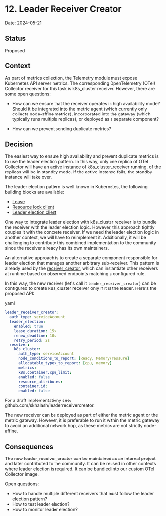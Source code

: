 # 12. Leader Receiver Creator

Date: 2024-05-21

## Status

Proposed

## Context

As part of metrics collection, the Telemetry module must expose Kubernetes API server metrics. The corresponding OpenTelemetry (OTel) Collector receiver for this task is k8s_cluster receiver. However, there are some open questions:

* How can we ensure that the receiver operates in high availability mode? Should it be integrated into the metric agent (which currently only collects node-affine metrics), incorporated into the gateway (which typically runs multiple replicas), or deployed as a separate component?

* How can we prevent sending duplicate metrics?

## Decision

The easiest way to ensure high availability and prevent duplicate metrics is to use the leader election pattern. In this way, only one replica of OTel Collector will have an active instance of k8s_cluster_receiver running. 
of the replicas will be in standby mode. If the active instance fails, the standby instance will take over.

The leader election pattern is well known in Kubernetes, the following building blocks are available:
* [Lease](https://kubernetes.io/docs/concepts/architecture/leases/)
* [Resource lock client](https://pkg.go.dev/k8s.io/client-go/tools/leaderelection/resourcelock)
* [Leader election client](https://pkg.go.dev/k8s.io/client-go/tools/leaderelection)

One way to integrate leader election with k8s_cluster receiver is to bundle the receiver with the leader election logic. However, this approach tightly couples it with the concrete receiver. If we need the leader election logic in another context, we will have to reimplement it. Additionally, it will be challenging to contribute this combined implementation to the community since the receiver already has its own maintainers.

An alternative approach is to create a separate component responsible for leader election that manages another arbitrary sub-receiver. This pattern is already used by the [receiver_creator](https://github.com/open-telemetry/opentelemetry-collector-contrib/blob/main/receiver/receivercreator/README.md), which can instantiate other receivers at runtime based on observed endpoints matching a configured rule.

In this way, the new receiver (let's call it `leader_receiver_creator`) can be configured to create k8s_cluster receiver only if it is the leader. Here's the proposed API:

yaml

```yaml
leader_receiver_creator:
  auth_type: serviceAccount
  leader_election:
    enabled: true
    lease_duration: 15s
    renew_deadline: 10s
    retry_period: 2s
  receiver:
    k8s_cluster:
      auth_type: serviceAccount
      node_conditions_to_report: [Ready, MemoryPressure]
      allocatable_types_to_report: [cpu, memory]
      metrics:
      k8s.container.cpu_limit:
      enabled: false
      resource_attributes:
      container.id:
      enabled: false
```

For a draft implementationy see: github.com/skhalash/leaderreceivercreator.

The new receiver can be deployed as part of either the metric agent or the metric gateway. However, it is preferable to run it within the metric gateway to avoid an additional network hop, as these metrics are not strictly node-affine.

## Consequences

The new leader_receiver_creator can be maintained as an internal project and later contributed to the community.
It can be reused in other contexts where leader election is required. It can be bundled into our custom OTel Collector image.

Open questions:

* How to handle multiple different receivers that must follow the leader election pattern?
* How to test leader election?
* How to monitor leader election?

